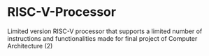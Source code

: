 # RISC-V-Processor
Limited version RISC-V processor that supports a limited number of instructions and functionalities made for final project of Computer Architecture (2)

